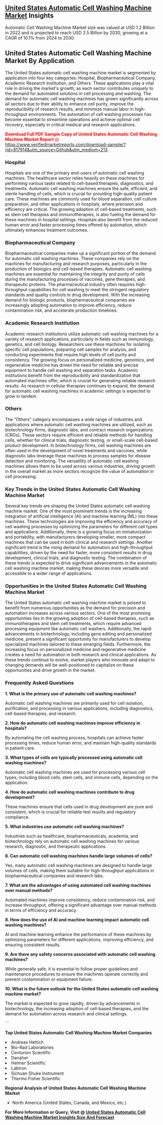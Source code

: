 <h2><a href="https://www.verifiedmarketreports.com/download-sample/?rid=817914&amp;utm_source=Github&amp;utm_medium=213" target="_blank">United States Automatic Cell Washing Machine Market</a> Insights</h2><p>Automatic Cell Washing Machine Market size was valued at USD 1.2 Billion in 2022 and is projected to reach USD 2.5 Billion by 2030, growing at a CAGR of 10.1% from 2024 to 2030.</p><p><h2>United States Automatic Cell Washing Machine Market By Application</h2><p>The United States automatic cell washing machine market is segmented by application into four key categories: Hospital, Biopharmaceutical Company, Academic Research Institution, and Others. These applications play a vital role in driving the market's growth, as each sector contributes uniquely to the demand for automated solutions in cell processing and washing. The demand for automatic cell washing machines has grown significantly across all sectors due to their ability to enhance cell purity, improve the reproducibility of research results, and minimize manual labor in high-throughput environments. The automation of cell washing processes has become essential to streamline operations and achieve optimal cell recovery, especially in critical medical and research applications.</p><p><p><span class=""><span style="color: #ff0000;"><strong>Download Full PDF Sample Copy of United States Automatic Cell Washing Machine Market Report</strong> @ </span><a href="https://www.verifiedmarketreports.com/download-sample/?rid=817914&amp;utm_source=Github&amp;utm_medium=213" target="_blank">https://www.verifiedmarketreports.com/download-sample/?rid=817914&amp;utm_source=Github&amp;utm_medium=213</a></span></p></p><h3>Hospital</h3><p>Hospitals are one of the primary end-users of automatic cell washing machines. The healthcare sector relies heavily on these machines for performing various tasks related to cell-based therapies, diagnostics, and treatments. Automatic cell washing machines ensure the safe, efficient, and sterile handling of cells, which is crucial for providing high-quality patient care. These machines are commonly used for blood separation, cell culture preparation, and other applications in hospitals, where precision and efficiency are critical. The growing adoption of cell-based treatments, such as stem cell therapies and immunotherapies, is also fueling the demand for these machines in hospital settings. Hospitals also benefit from the reduced human error and faster processing times offered by automation, which ultimately enhances treatment outcomes.</p><h3>Biopharmaceutical Company</h3><p>Biopharmaceutical companies make up a significant portion of the demand for automatic cell washing machines. These companies rely on the machines for manufacturing and research purposes, particularly in the production of biologics and cell-based therapies. Automatic cell washing machines are essential for maintaining the integrity and purity of cells during the manufacturing processes of vaccines, gene therapies, and therapeutic proteins. The pharmaceutical industry often requires high-throughput capabilities for cell washing to meet the stringent regulatory standards and quality controls in drug development. With the increasing demand for biologic products, biopharmaceutical companies are increasingly adopting automation to improve efficiency, reduce contamination risk, and accelerate production timelines.</p><h3>Academic Research Institution</h3><p>Academic research institutions utilize automatic cell washing machines for a variety of research applications, particularly in fields such as immunology, genetics, and cell biology. Researchers use these machines for isolating specific cell populations, preparing cell samples for analysis, and conducting experiments that require high levels of cell purity and consistency. The growing focus on personalized medicine, genomics, and regenerative medicine has driven the need for reliable and precise equipment to handle cell washing and separation tasks. Academic institutions benefit from the reproducibility and standardization that automated machines offer, which is crucial for generating reliable research results. As research in cellular therapies continues to expand, the demand for automatic cell washing machines in academic settings is expected to grow in tandem.</p><h3>Others</h3><p>The "Others" category encompasses a wide range of industries and applications where automatic cell washing machines are utilized, such as biotechnology firms, diagnostic labs, and contract research organizations (CROs). These sectors require efficient and reliable methods for handling cells, whether for clinical trials, diagnostic testing, or small-scale cell-based product development. In biotechnology firms, cell washing machines are often used in the development of novel treatments and vaccines, while diagnostic labs leverage these machines to process samples for disease detection and monitoring. The versatility of automatic cell washing machines allows them to be used across various industries, driving growth in the overall market as more sectors recognize the value of automation in cell processing.</p><h3>Key Trends in the United States Automatic Cell Washing Machine Market</h3><p>Several key trends are shaping the United States automatic cell washing machine market. One of the most prominent trends is the increasing integration of artificial intelligence (AI) and machine learning (ML) into these machines. These technologies are improving the efficiency and accuracy of cell washing processes by optimizing the parameters for different cell types and applications. Additionally, there is a growing focus on miniaturization and portability, with manufacturers developing smaller, more compact machines that can be used in both clinical and research settings. Another significant trend is the rising demand for automation and high-throughput capabilities, driven by the need for faster, more consistent results in drug development, clinical trials, and diagnostic testing. The combination of these trends is expected to drive significant advancements in the automatic cell washing machine market, making these devices more versatile and accessible to a wider range of applications.</p><h3>Opportunities in the United States Automatic Cell Washing Machine Market</h3><p>The United States automatic cell washing machine market is poised to benefit from numerous opportunities as the demand for precision and automation increases across various sectors. One of the most promising opportunities lies in the growing adoption of cell-based therapies, such as immunotherapies and stem cell treatments, which require advanced processing equipment like automatic cell washers. Additionally, the rapid advancements in biotechnology, including gene editing and personalized medicine, present a significant opportunity for manufacturers to develop specialized machines tailored to these emerging fields. Furthermore, the increasing focus on personalized medicine and regenerative medicine creates a need for automation in both research and clinical applications. As these trends continue to evolve, market players who innovate and adapt to changing demands will be well-positioned to capitalize on these opportunities and drive growth in the market.</p><h3>Frequently Asked Questions</h3><p><b>1. What is the primary use of automatic cell washing machines?</b></p><p>Automatic cell washing machines are primarily used for cell isolation, purification, and processing in various applications, including diagnostics, cell-based therapies, and research.</p><p><b>2. How do automatic cell washing machines improve efficiency in hospitals?</b></p><p>By automating the cell washing process, hospitals can achieve faster processing times, reduce human error, and maintain high-quality standards in patient care.</p><p><b>3. What types of cells are typically processed using automatic cell washing machines?</b></p><p>Automatic cell washing machines are used for processing various cell types, including blood cells, stem cells, and immune cells, depending on the application.</p><p><b>4. How do automatic cell washing machines contribute to drug development?</b></p><p>These machines ensure that cells used in drug development are pure and consistent, which is crucial for reliable test results and regulatory compliance.</p><p><b>5. What industries use automatic cell washing machines?</b></p><p>Industries such as healthcare, biopharmaceuticals, academia, and biotechnology rely on automatic cell washing machines for various research, diagnostic, and therapeutic applications.</p><p><b>6. Can automatic cell washing machines handle large volumes of cells?</b></p><p>Yes, many automatic cell washing machines are designed to handle large volumes of cells, making them suitable for high-throughput applications in biopharmaceutical companies and research labs.</p><p><b>7. What are the advantages of using automated cell washing machines over manual methods?</b></p><p>Automated machines improve consistency, reduce contamination risk, and increase throughput, offering a significant advantage over manual methods in terms of efficiency and accuracy.</p><p><b>8. How does the use of AI and machine learning impact automatic cell washing machines?</b></p><p>AI and machine learning enhance the performance of these machines by optimizing parameters for different applications, improving efficiency, and ensuring consistent results.</p><p><b>9. Are there any safety concerns associated with automatic cell washing machines?</b></p><p>While generally safe, it is essential to follow proper guidelines and maintenance procedures to ensure the machines operate correctly and prevent contamination or equipment failure.</p><p><b>10. What is the future outlook for the United States automatic cell washing machine market?</b></p><p>The market is expected to grow rapidly, driven by advancements in biotechnology, the increasing adoption of cell-based therapies, and the demand for automation across research and clinical settings.</p>```</p><p><strong>Top United States Automatic Cell Washing Machine Market Companies</strong></p><div data-test-id=""><p><li>Andreas Hettich</li><li> Bio-Rad Laboratories</li><li> Centurion Scientific</li><li> Danaher</li><li> Helmer Scientific</li><li> Labtron</li><li> Sichuan Shuke Instrument</li><li> Thermo Fisher Scientific</li></p><div><strong>Regional Analysis of&nbsp;United States Automatic Cell Washing Machine Market</strong></div><ul><li dir="ltr"><p dir="ltr">North America&nbsp;(United States, Canada, and Mexico, etc.)</p></li></ul><p><strong>For More Information or Query, Visit @&nbsp;</strong><strong><a href="https://www.verifiedmarketreports.com/product/automatic-cell-washing-machine-market/?utm_source=Github&amp;utm_medium=213" target="_blank">United States Automatic Cell Washing Machine Market Insights Size And Forecast</a></strong></p></div>
